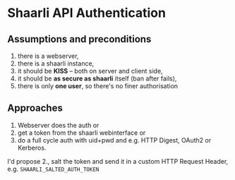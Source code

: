 # Shaarli API Authentication

## Assumptions and preconditions

1. there is a webserver,
2. there is a shaarli instance,
3. it should be **KISS** – both on server and client side,
4. it should be **as secure as shaarli** itself (ban after fails),
5. there is only **one user**, so there's no finer authorisation

## Approaches

1. Webserver does the auth or
2. get a token from the shaarli webinterface or
3. do a full cycle auth with uid+pwd and e.g. HTTP Digest, OAuth2 or Kerberos.

I'd propose 2., salt the token and send it in a custom HTTP Request Header, e.g. `SHAARLI_SALTED_AUTH_TOKEN`
